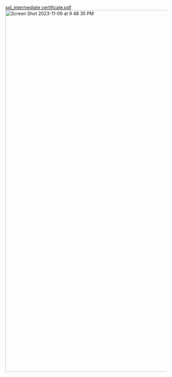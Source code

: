 [sql_intermediate certificate.pdf](https://github.com/satwik8005/sql-certificate/files/13310395/sql_intermediate.certificate.pdf)
<img width="1127" alt="Screen Shot 2023-11-09 at 9 48 35 PM" src="https://github.com/satwik8005/sql-certificate/assets/143406522/aad6d864-9fa6-4b5a-99bf-dee31e0de1fb">


